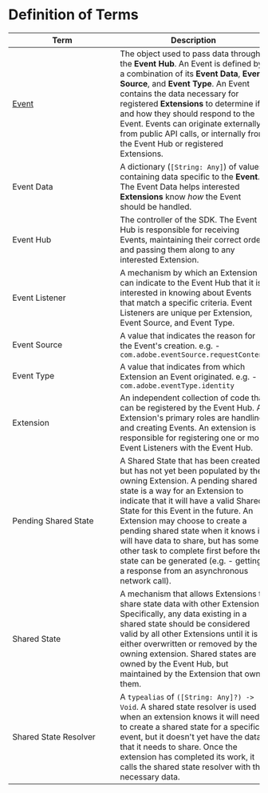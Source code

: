 # Definition of Terms

| <div style="width: 200px">Term</div> | Description    |
| ---- | -------------- |
| [Event](Event.md)     | The object used to pass data through the **Event Hub**. An Event is defined by a combination of its **Event Data**, **Event Source**, and **Event Type**. An Event contains the data necessary for registered **Extensions** to determine if and how they should respond to the Event. Events can originate externally from public API calls, or internally from the Event Hub or registered Extensions. |
| Event Data            | A dictionary (`[String: Any]`) of values containing data specific to the **Event**. The Event Data helps interested **Extensions** know _how_ the Event should be handled. |
| Event Hub             | The controller of the SDK. The Event Hub is responsible for receiving Events, maintaining their correct order, and passing them along to any interested Extension. |
| Event Listener        | A mechanism by which an Extension can indicate to the Event Hub that it is interested in knowing about Events that match a specific criteria. Event Listeners are unique per Extension, Event Source, and Event Type. |
| Event Source          | A value that indicates the reason for the Event's creation. e.g. - `com.adobe.eventSource.requestContent`  |
| Event Type            | A value that indicates from which Extension an Event originated. e.g. - `com.adobe.eventType.identity` |
| Extension             | An independent collection of code that can be registered by the Event Hub. An Extension's primary roles are handling and creating Events. An extension is responsible for registering one or more Event Listeners with the Event Hub. |
| Pending Shared State  | A Shared State that has been created, but has not yet been populated by the owning Extension. A pending shared state is a way for an Extension to indicate that it will have a valid Shared State for this Event in the future. An Extension may choose to create a pending shared state when it knows it will have data to share, but has some other task to complete first before the state can be generated (e.g. - getting a response from an asynchronous network call). |
| Shared State          | A mechanism that allows Extensions to share state data with other Extensions. Specifically, any data existing in a shared state should be considered valid by all other Extensions until it is either overwritten or removed by the owning extension. Shared states are owned by the Event Hub, but maintained by the Extension that owns them. |
| Shared State Resolver | A `typealias` of `([String: Any]?) -> Void`. A shared state resolver is used when an extension knows it will need to create a shared state for a specific event, but it doesn't yet have the data that it needs to share. Once the extension has completed its work, it calls the shared state resolver with the necessary data. |
